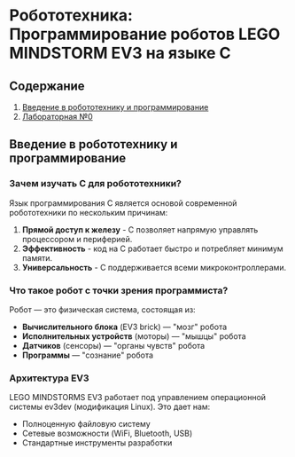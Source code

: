 # Робототехника: Программирование роботов LEGO MINDSTORM EV3 на языке C

## Содержание

1. [Введение в робототехнику и программирование](#введение-в-робототехнику-и-программирование)
2. [Лабораторная №0](labs/0_Подготовка_к_работе.md)

## Введение в робототехнику и программирование

### Зачем изучать C для робототехники?

Язык программирования C является основой современной робототехники по нескольким причинам:

  1. **Прямой доступ к железу** - C позволяет напрямую управлять процессором и периферией.
  2. **Эффективность** - код на C работает быстро и потребляет минимум памяти.
  3. **Универсальность** - C поддерживается всеми микроконтроллерами.

### Что такое робот с точки зрения программиста?

Робот — это физическая система, состоящая из:

- **Вычислительного блока** (EV3 brick) — "мозг" робота
- **Исполнительных устройств** (моторы) — "мышцы" робота
- **Датчиков** (сенсоры) — "органы чувств" робота
- **Программы** — "сознание" робота

### Архитектура EV3

LEGO MINDSTORMS EV3 работает под управлением операционной системы ev3dev (модификация Linux). Это дает нам:

- Полноценную файловую систему
- Сетевые возможности (WiFi, Bluetooth, USB)
- Стандартные инструменты разработки